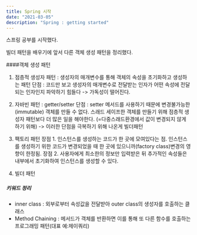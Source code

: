 ```yaml
---
title: Spring 시작
date: "2021-03-05"
description: "Spring : getting started"
---
```


스프링 공부를 시작했다.

빌더 패턴을 배우기에 앞서 다른 객체 생성 패턴을 정리했다.

####객체 생성 패턴
1. 점층적 생성자 패턴 : 생성자의 매개변수를 통해 객체의 속성을 초기화하고 생성하는 패턴
단점 : 코드만 보고 생성자의 매개변수로 전달받는 인자가 어떤 속성에 전달되는 인자인지 파악하기 힘들다 -> 가독성이 떨어진다.
						 		
2. 자바빈 패턴 : getter/setter
단점 : setter 메서드를 사용하기 때문에 변경불가능한 (immutable) 객체를 만들 수 없다.
스래드 세이프한 객체를 만들기 위해 점층적 생성자 패턴보다 더 많은 일을 해야한다.
(=다중스래드환경에서 값이 변경되지 않게 하기 위해) -> 이러한 단점을 극복하기 위해 나온게 빌더패턴
		
3. 팩토리 패턴 
장점 1. 인스턴스를 생성하는 코드가 한 곳에 모여있다는 점. 인스턴스를 생성하기 위한 코드가 변경되었을 때 한 곳에 있으니까(factory class)변경의 영향이 한정됨.
장점 2. 사용자에게 최소한의 정보만 입력받은 뒤 추가적인 속성들은 내부에서 초기화하여 인스턴스를 생성할 수 있다.	

4. 빌더 패턴	

##### 키워드 정리
- inner class : 외부로부터 속성값을 전달받아 outer class의 생성자를 호출하는 클래스
- Method Chaining : 메서드가 객체를 반환하면 이를 통해 또 다른 함수를 호출하는 프로그래밍 패턴(대표 예:제이쿼리)




